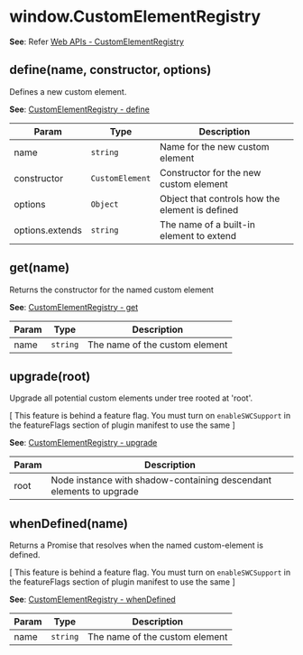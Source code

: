 
<a name="customelementregistry" id="customelementregistry"></a>

# window.CustomElementRegistry
**See**: Refer [Web APIs - CustomElementRegistry](https://developer.mozilla.org/en-US/docs/Web/API/CustomElementRegistry)  


<a name="customelementregistry-define" id="customelementregistry-define"></a>

## define(name, constructor, options)
Defines a new custom element.

**See**: [CustomElementRegistry - define](https://developer.mozilla.org/en-US/docs/Web/API/CustomElementRegistry/define)  

| Param | Type | Description |
| --- | --- | --- |
| name | `string` | Name for the new custom element |
| constructor | `CustomElement` | Constructor for the new custom element |
| options | `Object` | Object that controls how the element is defined |
| options.extends | `string` | The name of a built-in element to extend |



<a name="customelementregistry-get" id="customelementregistry-get"></a>

## get(name)
Returns the constructor for the named custom element

**See**: [CustomElementRegistry - get](https://developer.mozilla.org/en-US/docs/Web/API/CustomElementRegistry/get)  

| Param | Type | Description |
| --- | --- | --- |
| name | `string` | The name of the custom element |



<a name="customelementregistry-upgrade" id="customelementregistry-upgrade"></a>

## upgrade(root)
Upgrade all potential custom elements under tree rooted at 'root'.

[ This feature is behind a feature flag. You must turn on `enableSWCSupport` in the featureFlags section of plugin manifest to use the same ]

**See**: [CustomElementRegistry - upgrade](https://developer.mozilla.org/en-US/docs/Web/API/CustomElementRegistry/upgrade)  

| Param | Description |
| --- | --- |
| root | Node instance with shadow-containing descendant elements to upgrade |



<a name="customelementregistry-whendefined" id="customelementregistry-whendefined"></a>

## whenDefined(name)
Returns a Promise that resolves when the named custom-element is defined.

[ This feature is behind a feature flag. You must turn on `enableSWCSupport` in the featureFlags section of plugin manifest to use the same ]

**See**: [CustomElementRegistry - whenDefined](https://developer.mozilla.org/en-US/docs/Web/API/CustomElementRegistry/whenDefined)  

| Param | Type | Description |
| --- | --- | --- |
| name | `string` | The name of the custom element |


  